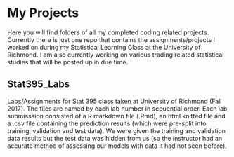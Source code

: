 # My Projects
Here you will find folders of all my completed coding related projects. Currently there is just one repo that contains the assignments/projects I worked on during my Statistical Learning Class at the University of Richmond. I am also currently working on various trading related statistical studies that will be posted up in due time. 


## Stat395_Labs
Labs/Assignments for Stat 395 class taken at University of Richmond (Fall 2017). The files are named by each lab number 
in sequential order. Each lab submisssion consisted of a R markdown file (.Rmd), an html knitted file and a .csv file
containing the prediction results (which were pre-split into training, validation and test data). We were given the 
training and validation data results but the test data was hidden from us (so the instructor had an accurate method
of assessing our models with data it had not seen before). 



